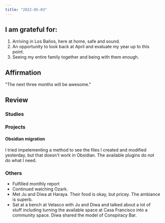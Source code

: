 ```yaml
---
title: "2022-05-03"
---
```

## I am grateful for:
1. Arriving in Los Baños, here at home, safe and sound.
2. An opportunity to look back at April and evaluate my year up to this point.
3. Seeing my entire family together and being with them enough.

## Affirmation

"The next three months will be awesome."

## Review

### Studies

### Projects

#### Obsidian migration

I tried impelementing a method to see the files I created and modified yesterday, but that doesn't work in Obsidian. The available plugins do not do what I need.

### Others

- Fulfilled monthly report
- Continued watching Ozark.
- Met Ju and Diwa at Haraya. Their food is okay, but pricey. The ambiance is superb.
- Sat at a bench at Velasco with Ju and Diwa and talked about a lot of stuff including turning the available space at Casa Francisco into a community space. Diwa shared the model of Conspiracy Bar.
